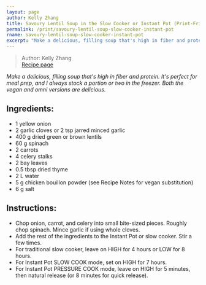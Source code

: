 ```yaml
---
layout: page
author: Kelly Zhang
title: Savoury Lentil Soup in the Slow Cooker or Instant Pot (Print-Friendly)
permalink: /print/savoury-lentil-soup-slow-cooker-instant-pot
rname: savoury-lentil-soup-slow-cooker-instant-pot
excerpt: "Make a delicious, filling soup that's high in fiber and protein. It's perfect for meal prep, and I always stock a portion or two in the freezer. Both the vegan and omni versions are delicious."
---
```


> Author: Kelly Zhang  
> [Recipe page](https://kellyzhang.me/food/recipe/{{page.rname}})

*Make a delicious, filling soup that's high in fiber and protein. It's perfect for meal prep, and I always stock a portion or two in the freezer. Both the vegan and omni versions are delicious.*

## Ingredients:

* 1 yellow onion
* 2 garlic cloves or 2 tsp jarred minced garlic
* 400 g dried green or brown lentils
* 60 g spinach
* 2 carrots
* 4 celery stalks
* 2 bay leaves
* 0.5 tbsp dried thyme
* 2 L water
* 5 g chicken bouillon powder (see Recipe Notes for vegan substitution)
* 6 g salt

## Instructions:

* Chop onion, carrot, and celery into small bite-sized pieces. Roughly chop spinach. Mince garlic if using whole cloves.
* Add the rest of the ingredients to the Instant Pot or slow cooker. Stir a few times.
* For traditional slow cooker, leave on HIGH for 4 hours or LOW for 8 hours.
* For Instant Pot SLOW COOK mode, set on HIGH for 7 hours.
* For Instant Pot PRESSURE COOK mode, leave on HIGH for 5 minutes, then natural release (or 8 minutes for quick release).
